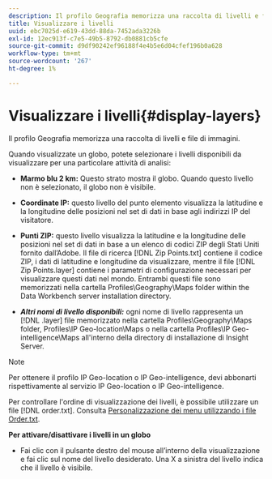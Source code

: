 ```yaml
---
description: Il profilo Geografia memorizza una raccolta di livelli e file di immagini.
title: Visualizzare i livelli
uuid: ebc7025d-e619-43dd-88da-7452ada3226b
exl-id: 12ec913f-c7e5-49b5-8792-db0881cb5cfe
source-git-commit: d9df90242ef96188f4e4b5e6d04cfef196b0a628
workflow-type: tm+mt
source-wordcount: '267'
ht-degree: 1%

---
```


# Visualizzare i livelli{#display-layers}

Il profilo Geografia memorizza una raccolta di livelli e file di immagini.

Quando visualizzate un globo, potete selezionare i livelli disponibili da visualizzare per una particolare attività di analisi:

* **Marmo blu 2 km:** Questo strato mostra il globo. Quando questo livello non è selezionato, il globo non è visibile.
* **Coordinate IP:** questo livello del punto elemento visualizza la latitudine e la longitudine delle posizioni nel set di dati in base agli indirizzi IP del visitatore.
* **Punti ZIP:** questo livello visualizza la latitudine e la longitudine delle posizioni nel set di dati in base a un elenco di codici ZIP degli Stati Uniti fornito dall’Adobe. Il file di ricerca [!DNL Zip Points.txt] contiene il codice ZIP, i dati di latitudine e longitudine da visualizzare, mentre il file [!DNL Zip Points.layer] contiene i parametri di configurazione necessari per visualizzare questi dati nel mondo. Entrambi questi file sono memorizzati nella cartella Profiles\Geography\Maps folder within the Data Workbench server installation directory.

* ***Altri nomi di livello disponibili:*** ogni nome di livello rappresenta un  [!DNL .layer] file memorizzato nella cartella Profiles\Geography\Maps folder, Profiles\IP Geo-location\Maps o nella cartella Profiles\IP Geo-intelligence\Maps all&#39;interno della directory di installazione di Insight Server.

>[!NOTE]
>
>Per ottenere il profilo IP Geo-location o IP Geo-intelligence, devi abbonarti rispettivamente al servizio IP Geo-location o IP Geo-intelligence.

Per controllare l&#39;ordine di visualizzazione dei livelli, è possibile utilizzare un file [!DNL order.txt]. Consulta [Personalizzazione dei menu utilizzando i file Order.txt](../../../../home/c-get-started/c-intf-anlys-ftrs/c-ctm-menus/t-cstm-menus-ordr-files.md#task-a391800a8dd444deb3e1516d5189f999).

**Per attivare/disattivare i livelli in un globo**

* Fai clic con il pulsante destro del mouse all’interno della visualizzazione e fai clic sul nome del livello desiderato. Una X a sinistra del livello indica che il livello è visibile.
